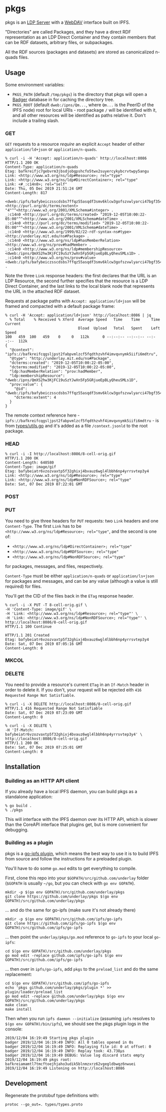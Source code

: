 # pkgs

pkgs is an [LDP Server](https://www.w3.org/TR/ldp/) with a [WebDAV](https://en.wikipedia.org/wiki/WebDAV) interface built on IPFS.

"Directories" are called Packages, and they have a direct RDF representation as an LDP Direct Container and they contain members that can be RDF datasets, arbitrary files, or subpackages.

All the RDF sources (packages and datasets) are stored as canonicalized n-quads files.

## Usage

Some environment variables:

- `PKGS_PATH` (default `/tmp/pkgs`) is the directory that pkgs will open a [Badger](https://github.com/dgraph-io/badger) database in for caching the directory tree.
- `PKGS_ROOT` (default `dweb:/ipns/Qm...`, where `Qm...` is the PeerID of the IPFS node) root for local URIs - root package `/` will be identified with it, and all other resources will be identified as paths relative it. Don't include a trailing slash.

### GET

`GET` requests to a resource _require_ an explicit `Accept` header of either `application/ld+json` or `application/n-quads`.

```
% curl -i -H 'Accept: application/n-quads' http://localhost:8086
HTTP/1.1 200 OK
Content-Type: application/n-quads
Etag: bafkreifjc7gebvrm3jbsdjobgpshcfo5twx2suyercykybcrvtwpy5angu
Link: <http://www.w3.org/ns/ldp#Resource>; rel="type"
Link: <http://www.w3.org/ns/ldp#DirectContainer>; rel="type"
Link: <#_:c14n0>; rel="self"
Date: Thu, 05 Dec 2019 21:51:24 GMT
Content-Length: 817

<dweb:/ipfs/bafybeiczsscdsbs7ffqz55asqdf3smv6klcw3gofszvwlyarci47bgf354> <http://purl.org/dc/terms/extent> "4"^^<http://www.w3.org/2001/XMLSchema#integer> .
_:c14n0 <http://purl.org/dc/terms/created> "2019-12-05T10:00:22-05:00"^^<http://www.w3.org/2001/XMLSchema#dateTime> .
_:c14n0 <http://purl.org/dc/terms/modified> "2019-12-05T10:00:22-05:00"^^<http://www.w3.org/2001/XMLSchema#dateTime> .
_:c14n0 <http://www.w3.org/1999/02/22-rdf-syntax-ns#type> <http://underlay.mit.edu/ns#Package> .
_:c14n0 <http://www.w3.org/ns/ldp#hasMemberRelation> <http://www.w3.org/ns/prov#hadMember> .
_:c14n0 <http://www.w3.org/ns/ldp#membershipResource> <dweb:/ipns/QmXS2hw3KjFC19uSzYJwXn5Fp5GRjueEpBLyQheuSMLs1D> .
_:c14n0 <http://www.w3.org/ns/prov#value> <dweb:/ipfs/bafybeiczsscdsbs7ffqz55asqdf3smv6klcw3gofszvwlyarci47bgf354> .
```

Note the three `Link` response headers: the first declares that the URL is an LDP Resource, the second further specifies that the resource is a LDP Direct Container, and the last links to the local blank node that represents the URL in the attached RDF dataset.

Requests at package paths with `Accept: application/ld+json` will be framed and compacted with a default package frame:

```
% curl -H 'Accept: application/ld+json' http://localhost:8086 | jq
  % Total    % Received % Xferd  Average Speed   Time    Time     Time  Current
                                 Dload  Upload   Total   Spent    Left  Speed
100   459  100   459    0     0   112k      0 --:--:-- --:--:-- --:--:--  112k
{
  "@context": "ipfs://bafkreifcqgsljpst2fabpvmlzcf5fqdthzvhf4imvqvnymk5iifi6mdtru",
  "@type": "http://underlay.mit.edu/ns#Package",
  "dcterms:created": "2019-12-05T10:00:22-05:00",
  "dcterms:modified": "2019-12-05T10:00:22-05:00",
  "ldp:hasMemberRelation": "prov:hadMember",
  "ldp:membershipResource": "dweb:/ipns/QmXS2hw3KjFC19uSzYJwXn5Fp5GRjueEpBLyQheuSMLs1D",
  "prov:value": {
    "@id": "dweb:/ipfs/bafybeiczsscdsbs7ffqz55asqdf3smv6klcw3gofszvwlyarci47bgf354",
    "dcterms:extent": 4
  }
}
```

The remote context reference here - `ipfs://bafkreifcqgsljpst2fabpvmlzcf5fqdthzvhf4imvqvnymk5iifi6mdtru` - is from [types/utils.go](types/utils.go) and it's added as a file `/context.jsonld` to the root package.

### HEAD

```
% curl -i -I http://localhost:8086/8-cell-orig.gif
HTTP/1.1 200 OK
Content-Length: 640580
Content-Type: image/gif
Etag: bafybeiatr6vzozvaxtp5f32ghixj4bvauz6wgl4lbbh6np4yrrsvtep3y4
Link: <http://www.w3.org/ns/ldp#Resource>; rel="type"
Link: <http://www.w3.org/ns/ldp#NonRDFSource>; rel="type"
Date: Sat, 07 Dec 2019 07:22:01 GMT

```

### POST

### PUT

You need to give three headers for `PUT` requests: two `Link` headers and one `Content-Type`. The first `Link` has to be `<http://www.w3.org/ns/ldp#Resource>; rel="type"`, and the second is one of:

- `<http://www.w3.org/ns/ldp#DirectContainer>; rel="type"`
- `<http://www.w3.org/ns/ldp#RDFSource>; rel="type"`
- `<http://www.w3.org/ns/ldp#NonRDFSource>; rel="type"`

for packages, messages, and files, respectively.

`Content-Type` must be either `application/n-quads` or `application/ls+json` for packages and messages, and can be any value (although a value is still required) for files.

You'll get the CID of the files back in the `ETag` response header.

```
% curl -i -X PUT -T 8-cell-orig.gif \
-H 'Content-Type: image/gif' \
-H 'Link: <http://www.w3.org/ns/ldp#Resource>; rel="type"' \
-H 'Link: <http://www.w3.org/ns/ldp#NonRDFSource>; rel="type"' \
http://localhost:8086/8-cell-orig.gif
HTTP/1.1 100 Continue

HTTP/1.1 201 Created
Etag: bafybeiatr6vzozvaxtp5f32ghixj4bvauz6wgl4lbbh6np4yrrsvtep3y4
Date: Sat, 07 Dec 2019 07:05:16 GMT
Content-Length: 0

```

### MKCOL

### DELETE

You need to provide a resource's current `ETag` in an `If-Match` header in order to delete it. If you don't, your request will be rejected eith `416 Requested Range Not Satisfiable`.

```
% curl -i -X DELETE http://localhost:8086/8-cell-orig.gif
HTTP/1.1 416 Requested Range Not Satisfiable
Date: Sat, 07 Dec 2019 07:23:09 GMT
Content-Length: 0

```

```
% curl -i -X DELETE \
-H 'If-Match: bafybeiatr6vzozvaxtp5f32ghixj4bvauz6wgl4lbbh6np4yrrsvtep3y4' \
http://localhost:8086/8-cell-orig.gif
HTTP/1.1 200 OK
Date: Sat, 07 Dec 2019 07:25:01 GMT
Content-Length: 0

```

## Installation

### Building as an HTTP API client

If you already have a local IPFS daemon, you can build pkgs as a standalone application:

```
% go build .
% ./pkgs
```

This will interface with the IPFS daemon over its HTTP API, which is slower than the CoreAPI interface that plugins get, but is more convenient for debugging.

### Building as a plugin

pkgs is a [go-ipfs plugin](https://github.com/ipfs/go-ipfs/blob/master/docs/plugins.md), which means the best way to use it is to build IPFS from source and follow the instructions for a preloaded plugin.

You'll have to do some `go.mod` edits to get everything to compile.

First, clone this repo into your `$GOPATH/src/github.com/underlay` folder (`$GOPATH` is usually `~/go`, but you can check with `go env GOPATH`).

```
mkdir -p $(go env GOPATH)/src/github.com/underlay/pkgs
git clone https://github.com/underlay/pkgs $(go env GOPATH)/src/github.com/underlay/pkgs
```

... and do the same for go-ipfs (make sure it's not already there)

```
mkdir -p $(go env GOPATH)/src/github.com/ipfs/go-ipfs
git clone https://github.com/ipfs/go-ipfs $(go env GOPATH)/src/github.com/ipfs/go-ipfs
```

... then point the `underlay/pkgs/go.mod` reference to `go-ipfs` to your local `go-ipfs`:

```
cd $(go env GOPATH)/src/github.com/underlay/pkgs
go mod edit -replace github.com/ipfs/go-ipfs $(go env GOPATH)/src/github.com/ipfs/go-ipfs
```

... then over in `ipfs/go-ipfs`, add `pkgs` to the `preload_list` and do the same replacement:

```
cd $(go env GOPATH)/src/github.com/ipfs/go-ipfs
echo 'pkgs github.com/underlay/pkgs/plugin *' >> plugin/loader/preload_list
go mod edit -replace github.com/underlay/pkgs $(go env GOPATH)/src/github.com/underlay/pkgs
make clean
make install
```

Then when you run `ipfs daemon --initialize` (assuming `ipfs` resolves to `$(go env GOPATH)/bin/ipfs`), we should see the pkgs plugin logs in the console:

```
2019/12/04 16:19:49 Starting pkgs plugin
badger 2019/12/04 16:19:49 INFO: All 0 tables opened in 0s
badger 2019/12/04 16:19:49 INFO: Replaying file id: 0 at offset: 0
badger 2019/12/04 16:19:49 INFO: Replay took: 43.738µs
badger 2019/12/04 16:19:49 DEBUG: Value log discard stats empty
2019/12/04 16:19:49 pkgs root: bafkreiamamtl7tmcftoejhjaho3udik5blnmzxrz62vgegldbwqz6nwuei
2019/12/04 16:19:49 Listening on http://localhost:8086
```

## Development

Regenerate the protobuf type definitions with:

```
protoc --go_out=. types/types.proto
```
